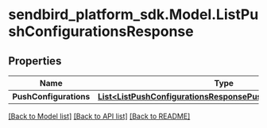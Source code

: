 
# sendbird_platform_sdk.Model.ListPushConfigurationsResponse

## Properties

Name | Type | Description | Notes
------------ | ------------- | ------------- | -------------
**PushConfigurations** | [**List&lt;ListPushConfigurationsResponsePushConfigurationsInner&gt;**](ListPushConfigurationsResponsePushConfigurationsInner.md) |  | [optional] 

[[Back to Model list]](../README.md#documentation-for-models)
[[Back to API list]](../README.md#documentation-for-api-endpoints)
[[Back to README]](../README.md)

